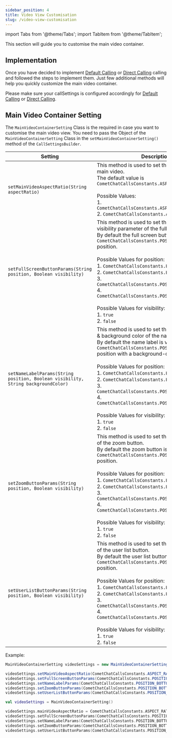 ```yaml
---
sidebar_position: 4
title: Video View Customisation
slug: /video-view-customisation
---
```


import Tabs from '@theme/Tabs';
import TabItem from '@theme/TabItem';

This section will guide you to customise the main video container.

## Implementation

Once you have decided to implement [Default Calling](direct-calling) or [Direct Calling](default-calling) calling and followed the steps to implement them. Just few additional methods will help you quickly customize the main video container.

Please make sure your callSettings is configured accordingly for [Default Calling](direct-calling) or [Direct Calling](default-calling).

## Main Video Container Setting

The `MainVideoContainerSetting` Class is the required in case you want to customise the main video view. You need to pass the Object of the `MainVideoContainerSetting` Class in the `setMainVideoContainerSetting()` method of the `CallSettingsBuilder`.

| Setting | Description | 
| ---- | ---- | 
| `setMainVideoAspectRatio(String aspectRatio)` | This method is used to set the aspect ratio of main video.<br/>The default value is `CometChatCallsConstants.ASPECT_RATIO_CONTAIN`<br/><br/>Possible Values:<br/>1. `CometChatCallsConstants.ASPECT_RATIO_CONTAIN`<br/> 2. `CometChatCallsConstants.ASPECT_RATIO_COVER` | 
| `setFullScreenButtonParams(String position, Boolean visibility)` | This method is used to set the position & visibility parameter of the full screen button.<br/>By default the full screen button is visible in the ``CometChatCallsConstants.POSITION_BOTTOM_RIGHT`` position.<br/><br/>Possible Values for position:<br/>1. `CometChatCallsConstants.POSITION_TOP_LEFT`<br/>2. `CometChatCallsConstants.POSITION_TOP_RIGHT`<br/>3. `CometChatCallsConstants.POSITION_BOTTOM_LEFT`<br/>4. `CometChatCallsConstants.POSITION_BOTTOM_RIGHT`<br/><br/>Possible Values for visibility:<br/>1. `true`<br/>2. `false` | 
| `setNameLabelParams(String position, Boolean visibility, String backgroundColor)` | This method is used to set the position, visibility & background color of the name label.<br/>By default the name label is visible in the `CometChatCallsConstants.POSITION_BOTTOM_LEFT` position with a background-color `#333333`<br/><br/>Possible Values for position:<br/>1. `CometChatCallsConstants.POSITION_TOP_LEFT`<br/>2. `CometChatCallsConstants.POSITION_TOP_RIGHT`<br/>3. `CometChatCallsConstants.POSITION_BOTTOM_LEFT`<br/>4. `CometChatCallsConstants.POSITION_BOTTOM_RIGHT`<br/><br/>Possible Values for visibility:<br/>1. `true`<br/>2. `false` | 
| `setZoomButtonParams(String position, Boolean visibility)` | This method is used to set the position, visibility of the zoom button.<br/>By default the zoom button is visible in the ``CometChatCallsConstants.POSITION_BOTTOM_RIGHT`` position.<br/><br/>Possible Values for position:<br/>1. `CometChatCallsConstants.POSITION_TOP_LEFT`<br/>2. `CometChatCallsConstants.POSITION_TOP_RIGHT`<br/>3. `CometChatCallsConstants.POSITION_BOTTOM_LEFT`<br/>4. `CometChatCallsConstants.POSITION_BOTTOM_RIGHT`<br/><br/>Possible Values for visibility:<br/>1. `true`<br/>2. `false` | 
| `setUserListButtonParams(String position, Boolean visibility)` | This method is used to set the position, visibility of the user list button.<br/>By default the user list button is visible in the ``CometChatCallsConstants.POSITION_BOTTOM_RIGHT`` position.<br/><br/>Possible Values for position:<br/>1. `CometChatCallsConstants.POSITION_TOP_LEFT`<br/>2. `CometChatCallsConstants.POSITION_TOP_RIGHT`<br/>3. `CometChatCallsConstants.POSITION_BOTTOM_LEFT`<br/>4. `CometChatCallsConstants.POSITION_BOTTOM_RIGHT`<br/><br/>Possible Values for visibility:<br/>1. `true`<br/>2. `false` | 


Example:

<Tabs>
<TabItem value="Java" label="Java">

  ```java
MainVideoContainerSetting videoSettings = new MainVideoContainerSetting();

videoSettings.setMainVideoAspectRatio(CometChatCallsConstants.ASPECT_RATIO_CONTAIN);
videoSettings.setFullScreenButtonParams(CometChatCallsConstants.POSITION_BOTTOM_RIGHT, true);
videoSettings.setNameLabelParams(CometChatCallsConstants.POSITION_BOTTOM_LEFT, true, "#333333");
videoSettings.setZoomButtonParams(CometChatCallsConstants.POSITION_BOTTOM_RIGHT, true);
videoSettings.setUserListButtonParams(CometChatCallsConstants.POSITION_BOTTOM_RIGHT, true);   
  ```
</TabItem>
<TabItem value="Kotlin" label="Kotlin">

  ```kotlin
val videoSettings = MainVideoContainerSetting()

videoSettings.mainVideoAspectRatio = CometChatCallsConstants.ASPECT_RATIO_CONTAIN
videoSettings.setFullScreenButtonParams(CometChatCallsConstants.POSITION_BOTTOM_RIGHT, true)
videoSettings.setNameLabelParams(CometChatCallsConstants.POSITION_BOTTOM_LEFT, true, "#333333")
videoSettings.setZoomButtonParams(CometChatCallsConstants.POSITION_BOTTOM_RIGHT, true)
videoSettings.setUserListButtonParams(CometChatCallsConstants.POSITION_BOTTOM_RIGHT, true)   
  ```
</TabItem>
</Tabs>
